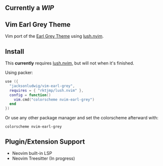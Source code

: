 ## Currently a *WIP*

## Vim Earl Grey Theme

Vim port of the [Earl Grey Theme](https://github.com/earl-grey-theme/earl-grey) using [lush.nvim](https://github.com/rktjmp/lush.nvim).

## Install

This **currently** requires [lush.nvim](https://github.com/rktjmp/lush.nvim), but will not when it's finished.

Using packer:

```lua
use ({
  "jacksonludwig/vim-earl-grey",
  requires = { "rktjmp/lush.nvim" },
  config = function()
    vim.cmd("colorscheme nvim-earl-grey")
  end
})
```

Or use any other package manager and set the colorscheme afterward with:

```vim
colorscheme nvim-earl-grey
```

## Plugin/Extension Support

- Neovim built-in LSP
- Neovim Treesitter (In progress)
